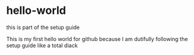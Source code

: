 # hello-world
this is part of the setup guide 

This is my first hello world for github because I am dutifully following the setup guide like a total diack 
